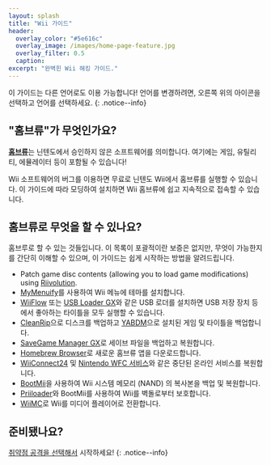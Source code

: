 ```yaml
---
layout: splash
title: "Wii 가이드"
header:
  overlay_color: "#5e616c"
  overlay_image: /images/home-page-feature.jpg
  overlay_filter: 0.5
  caption:
excerpt: "완벽힌 Wii 해킹 가이드."
---
```


이 가이드는 다른 언어로도 이용 가능합니다! 언어를 변경하려면, 오른쪽 위의 아이콘을 선택하고 언어를 선택하세요.
{: .notice--info}

## "홈브류"가 무엇인가요?

[**홈브류**](https://en.wikipedia.org/wiki/Homebrew_(video_games))는 닌텐도에서 승인하지 않은 소프트웨어를 의미합니다. 여기에는 게임, 유틸리티, 에뮬레이터 등이 포함될 수 있습니다!

Wii 소프트웨어의 버그를 이용하면 무료로 닌텐도 Wii에서 홈브류를 실행할 수 있습니다. 이 가이드에 따라 모딩하여 설치하면 Wii 홈브류에 쉽고 지속적으로 접속할 수 있습니다.

## 홈브류로 무엇을 할 수 있나요?

홈브루로 할 수 있는 것들입니다. 이 목록이 포괄적이란 보증은 없지만, 무엇이 가능한지를 간단히 이해할 수 있으며, 이 가이드는 쉽게 시작하는 방법을 알려드립니다.

- Patch game disc contents (allowing you to load game modifications) using [Riivolution](riivolution).
- [MyMenuify](themes)를 사용하여 Wii 메뉴에 테마를 설치합니다.
- [WiiFlow](wiiflow) 또는 [USB Loader GX](usbloadergx)와 같은 USB 로더를 설치하면 USB 저장 장치 등에서 좋아하는 타이틀을 모두 실행할 수 있습니다.
- [CleanRip](/dump-games)으로 디스크를 백업하고 [YABDM](dump-wads)으로 설치된 게임 및 타이틀을 백업합니다.
- [SaveGame Manager GX](https://wiidatabase.de/downloads/wii-tools/savegame-manager-gx-beta/)로 세이브 파일을 백업하고 복원합니다.
- [Homebrew Browser](hbb)로 새로운 홈브류 앱을 다운로드합니다.
- [WiiConnect24](riiconnect24) 및 [Nintendo WFC 서비스](wiimmfi)와 같은 중단된 온라인 서비스를 복원합니다.
- [BootMii](bootmii)을 사용하여 Wii 시스템 메모리 (NAND) 의 복사본을 백업 및 복원합니다.
- [Priiloader](priiloader)와 BootMii를 사용하여 Wii를 벽돌로부터 보호합니다.
- [WiiMC](https://oscwii.org/library/app/wiimc-ss)로 Wii를 미디어 플레이어로 전환합니다.


## 준비됐나요?

[취약점 공격을 선택해서](get-started) 시작하세요!
{: .notice--info}

